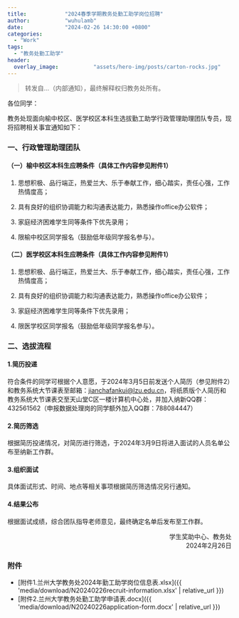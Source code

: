 ```yaml
---
title:            "2024春季学期教务处勤工助学岗位招聘"
author:           "wuhulamb"
date:             "2024-02-26 14:30:00 +0800"
categories:
  - "Work"
tags:
  - "教务处勤工助学"
header:
  overlay_image:           "assets/hero-img/posts/carton-rocks.jpg"
---
```


> 转发自...（内部通知），最终解释权归教务处所有。

各位同学：

教务处现面向榆中校区、医学校区本科生选拔勤工助学行政管理助理团队专员，现将招聘相关事宜通知如下<!--more-->：

### 一、行政管理助理团队

#### （一）榆中校区本科生应聘条件（具体工作内容参见附件1）

1. 思想积极、品行端正，热爱兰大、乐于奉献工作，细心踏实，责任心强，工作热情度高；

2. 具有良好的组织协调能力和沟通表达能力，熟悉操作office办公软件；

3. 家庭经济困难学生同等条件下优先录用；

4. 限榆中校区同学报名（鼓励低年级同学报名参与）。

#### （二）医学校区本科生应聘条件（具体工作内容参见附件1）

1. 思想积极、品行端正，热爱兰大、乐于奉献工作，细心踏实，责任心强，工作热情度高；

2. 具有良好的组织协调能力和沟通表达能力，熟悉操作office办公软件；

3. 家庭经济困难学生同等条件下优先录用；

4. 限医学校区同学报名（鼓励低年级同学报名参与）。

### 二、选拔流程

#### 1.简历投递

符合条件的同学可根据个人意愿，于2024年3月5日前发送个人简历（参见附件2）和教务系统大节课表至邮箱：jianchafankui@lzu.edu.cn，将纸质版个人简历和教务系统大节课表交至天山堂C区一楼计算机中心处，并加入纳新QQ群：432561562（申报数据处理岗的同学额外加入QQ群：788084447）

#### 2.简历筛选

根据简历投递情况，对简历进行筛选，于2024年3月9日将进入面试的人员名单公布至纳新工作群。

#### 3.组织面试

具体面试形式、时间、地点等相关事项根据简历筛选情况另行通知。

#### 4.结果公布

根据面试成绩，综合团队指导老师意见，最终确定名单后发布至工作群。

<p align="right">学生奖助中心、教务处<br>2024年2月26日</p>

### 附件

- [附件1.兰州大学教务处2024年勤工助学岗位信息表.xlsx]({{ 'media/download/N20240226recruit-information.xlsx' | relative_url }})
- [附件2.兰州大学教务处勤工助学申请表.docx]({{ 'media/download/N20240226application-form.docx' | relative_url }})
